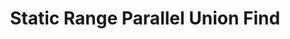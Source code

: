 ---
title: Static Range Parallel Union Find
documentation_of: ./static_range_parallel_union_find.py
---